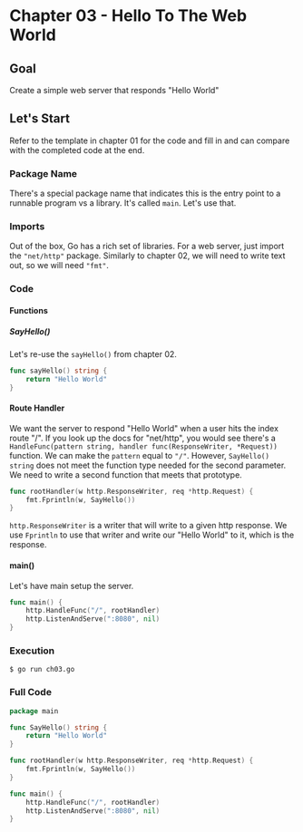 # Chapter 03 - Hello To The Web World


## Goal

Create a simple web server that responds "Hello World"


## Let's Start

Refer to the template in chapter 01 for the code and fill in and can compare with the completed code at the end.

### Package Name
There's a special package name that indicates this is the entry point to a runnable program vs a library. It's called `main`. Let's use that.

### Imports
Out of the box, Go has a rich set of libraries. For a web server, just import the `"net/http"` package.
Similarly to chapter 02, we will need to write text out, so we will need `"fmt"`.

### Code

#### Functions
##### SayHello()
Let's re-use the `sayHello()` from chapter 02.

```go
func sayHello() string {
	return "Hello World"
}
```

#### Route Handler
We want the server to respond "Hello World" when a user hits the index route "/".
If you look up the docs for "net/http", you would see there's a `HandleFunc(pattern string, handler func(ResponseWriter, *Request))` function. We can make the `pattern` equal to `"/"`. However, `SayHello() string` does not meet the function type needed for the second parameter. We need to write a second function that meets that prototype.

```go
func rootHandler(w http.ResponseWriter, req *http.Request) {
	fmt.Fprintln(w, SayHello())	
}
```

`http.ResponseWriter` is a writer that will write to a given http response. We use `Fprintln` to use that writer and write our "Hello World" to it, which is the response.

#### main()
Let's have main setup the server.

```go
func main() {
	http.HandleFunc("/", rootHandler)
	http.ListenAndServe(":8080", nil)
}
```

### Execution

`$ go run ch03.go`

### Full Code
```go
package main

func SayHello() string {
	return "Hello World"
}

func rootHandler(w http.ResponseWriter, req *http.Request) {
	fmt.Fprintln(w, SayHello())	
}

func main() {
	http.HandleFunc("/", rootHandler)
	http.ListenAndServe(":8080", nil)
}

```

